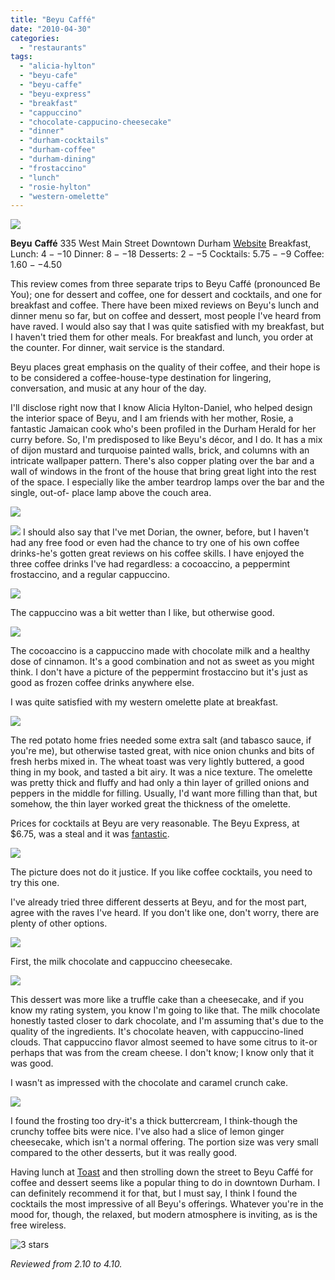 ```yaml
---
title: "Beyu Caffé"
date: "2010-04-30"
categories:
  - "restaurants"
tags:
  - "alicia-hylton"
  - "beyu-cafe"
  - "beyu-caffe"
  - "beyu-express"
  - "breakfast"
  - "cappuccino"
  - "chocolate-cappucino-cheesecake"
  - "dinner"
  - "durham-cocktails"
  - "durham-coffee"
  - "durham-dining"
  - "frostaccino"
  - "lunch"
  - "rosie-hylton"
  - "western-omelette"
---
```


![](http://www.thegourmez.com/gourmez/photos/beyucaffe05.JPG)

**Beyu** **Caffé** 335 West Main Street Downtown Durham [Website](http://www.beyucaffe.com/) Breakfast, Lunch: $4--$10 Dinner: $8--$18 Desserts: $2--$5 Cocktails: $5.75--$9 Coffee: $1.60--$4.50

This review comes from three separate trips to Beyu Caffé (pronounced Be You); one for dessert and coffee, one for dessert and cocktails, and one for breakfast and coffee. There have been mixed reviews on Beyu's lunch and dinner menu so far, but on coffee and dessert, most people I've heard from have raved. I would also say that I was quite satisfied with my breakfast, but I haven't tried them for other meals. For breakfast and lunch, you order at the counter. For dinner, wait service is the standard.

Beyu places great emphasis on the quality of their coffee, and their hope is to be considered a coffee-house-type destination for lingering, conversation, and music at any hour of the day.

I'll disclose right now that I know Alicia Hylton-Daniel, who helped design the interior space of Beyu, and I am friends with her mother, Rosie, a fantastic Jamaican cook who's been profiled in the Durham Herald for her curry before. So, I'm predisposed to like Beyu's décor, and I do. It has a mix of dijon mustard and turquoise painted walls, brick, and columns with an intricate wallpaper pattern. There's also copper plating over the bar and a wall of windows in the front of the house that bring great light into the rest of the space. I especially like the amber teardrop lamps over the bar and the single, out-of- place lamp above the couch area.

![](http://www.thegourmez.com/gourmez/photos/beyucaffe06.JPG)

![](http://www.thegourmez.com/gourmez/photos/beyucaffe10.JPG)  I should also say that I've met Dorian, the owner, before, but I haven't had any free food or even had the chance to try one of his own coffee drinks-he's gotten great reviews on his coffee skills. I have enjoyed the three coffee drinks I've had regardless: a cocoaccino, a peppermint frostaccino, and a regular cappuccino.

![](http://www.thegourmez.com/gourmez/photos/beyucaffe08.JPG)

The cappuccino was a bit wetter than I like, but otherwise good.

![](http://www.thegourmez.com/gourmez/photos/beyucaffe03.jpg)

The cocoaccino is a cappuccino made with chocolate milk and a healthy dose of cinnamon. It's a good combination and not as sweet as you might think. I don't have a picture of the peppermint frostaccino but it's just as good as frozen coffee drinks anywhere else.

I was quite satisfied with my western omelette plate at breakfast.

![](http://www.thegourmez.com/gourmez/photos/beyucaffe07.JPG)

The red potato home fries needed some extra salt (and tabasco sauce, if you're me), but otherwise tasted great, with nice onion chunks and bits of fresh herbs mixed in. The wheat toast was very lightly buttered, a good thing in my book, and tasted a bit airy. It was a nice texture. The omelette was pretty thick and fluffy and had only a thin layer of grilled onions and peppers in the middle for filling. Usually, I'd want more filling than that, but somehow, the thin layer worked great the thickness of the omelette.

Prices for cocktails at Beyu are very reasonable. The Beyu Express, at $6.75, was a steal and it was [fantastic](http://www.thegourmez.com/?p=895).

![](http://www.thegourmez.com/gourmez/photos/beyu1.jpg)

The picture does not do it justice. If you like coffee cocktails, you need to try this one.

I've already tried three different desserts at Beyu, and for the most part, agree with the raves I've heard. If you don't like one, don't worry, there are plenty of other options.

![](http://www.thegourmez.com/gourmez/photos/beyucaffe09.JPG)

First, the milk chocolate and cappuccino cheesecake.

![](http://www.thegourmez.com/gourmez/photos/beyu2.jpg)

This dessert was more like a truffle cake than a cheesecake, and if you know my rating system, you know I'm going to like that. The milk chocolate honestly tasted closer to dark chocolate, and I'm assuming that's due to the quality of the ingredients. It's chocolate heaven, with cappuccino-lined clouds. That cappuccino flavor almost seemed to have some citrus to it-or perhaps that was from the cream cheese. I don't know; I know only that it was good.

I wasn't as impressed with the chocolate and caramel crunch cake.

![](http://www.thegourmez.com/gourmez/photos/beyucaffe04.jpg)

I found the frosting too dry-it's a thick buttercream, I think-though the crunchy toffee bits were nice. I've also had a slice of lemon ginger cheesecake, which isn't a normal offering. The portion size was very small compared to the other desserts, but it was really good.

Having lunch at [Toast](../../../../../?p=1165) and then strolling down the street to Beyu Caffé for coffee and dessert seems like a popular thing to do in downtown Durham. I can definitely recommend it for that, but I must say, I think I found the cocktails the most impressive of all Beyu's offerings. Whatever you're in the mood for, though, the relaxed, but modern atmosphere is inviting, as is the free wireless.




<div class="caption">

![3 stars](http://s3.amazonaws.com/thegourmez-wpmedia/2009/02/rating_avocado1.gif "rating_avocado1")</div>


_Reviewed from 2.10 to 4.10._
